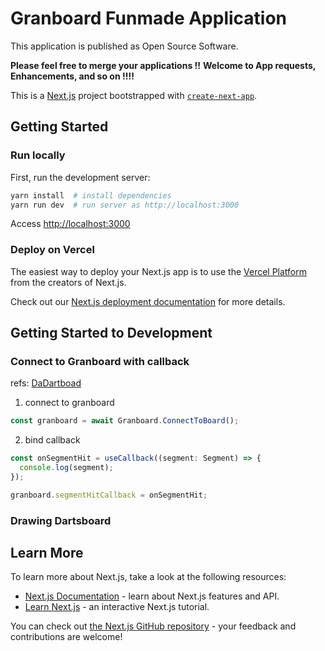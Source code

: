 # Granboard Funmade Application

This application is published as Open Source Software.

**Please feel free to merge your applications !!**
**Welcome to App requests, Enhancements, and so on !!!!**

This is a [Next.js](https://nextjs.org/) project bootstrapped with [`create-next-app`](https://github.com/vercel/next.js/tree/canary/packages/create-next-app).

## Getting Started

### Run locally

First, run the development server:

```bash
yarn install  # install dependencies
yarn run dev  # run server as http://localhost:3000
```

Access [http://localhost:3000](http://localhost:3000)

### Deploy on Vercel

The easiest way to deploy your Next.js app is to use the [Vercel Platform](https://vercel.com/new?utm_medium=default-template&filter=next.js&utm_source=create-next-app&utm_campaign=create-next-app-readme) from the creators of Next.js.

Check out our [Next.js deployment documentation](https://nextjs.org/docs/deployment) for more details.

## Getting Started to Development

### Connect to Granboard with callback

refs: [DaDartboad](https://github.com/CJPrez/DaDartboard)

1. connect to granboard

```js
const granboard = await Granboard.ConnectToBoard();
```

2. bind callback

```js
const onSegmentHit = useCallback((segment: Segment) => {
  console.log(segment);
});

granboard.segmentHitCallback = onSegmentHit;
```

### Drawing Dartsboard

## Learn More

To learn more about Next.js, take a look at the following resources:

- [Next.js Documentation](https://nextjs.org/docs) - learn about Next.js features and API.
- [Learn Next.js](https://nextjs.org/learn) - an interactive Next.js tutorial.

You can check out [the Next.js GitHub repository](https://github.com/vercel/next.js/) - your feedback and contributions are welcome!
